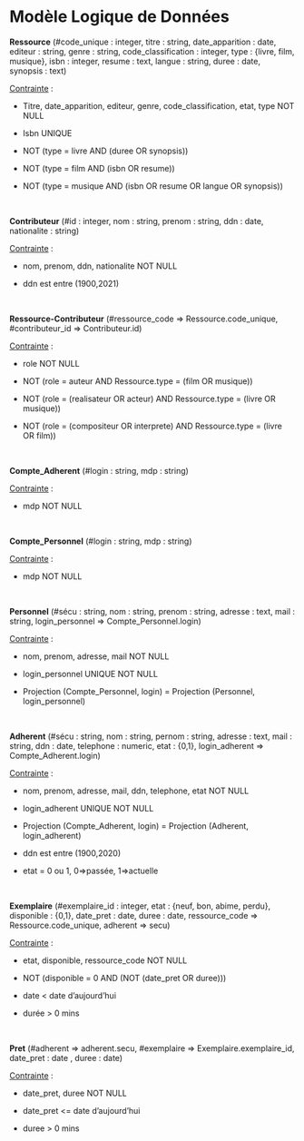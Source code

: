 # **Modèle Logique de Données**



**Ressource** (#code_unique : integer, titre : string, date_apparition : date, editeur : string, genre : string, code_classification : integer, type : {livre, film, musique}, isbn : integer, resume : text, langue : string, duree : date, synopsis : text)

<u>Contrainte</u> :

- Titre, date_apparition, editeur, genre, code_classification, etat, type NOT NULL

- Isbn UNIQUE

- NOT (type = livre AND (duree OR synopsis))

- NOT (type = film AND (isbn OR resume))

- NOT (type = musique AND (isbn OR resume OR langue OR synopsis))

&emsp;

**Contributeur** (#id : integer, nom : string, prenom : string, ddn : date, nationalite : string)

<u>Contrainte</u> :

- nom, prenom, ddn, nationalite NOT NULL

- ddn est entre (1900,2021)

&emsp;

**Ressource-Contributeur** (#ressource_code => Ressource.code_unique, #contributeur_id => Contributeur.id)

<u>Contrainte</u> :

- role NOT NULL

- NOT (role = auteur AND Ressource.type = (film OR musique))

- NOT (role = (realisateur OR acteur) AND Ressource.type = (livre OR musique))

- NOT (role = (compositeur OR interprete) AND Ressource.type = (livre OR film))

&emsp;

**Compte_Adherent** (#login : string, mdp : string)

<u>Contrainte</u> :

- mdp NOT NULL

&emsp;

**Compte_Personnel** (#login : string, mdp : string)

<u>Contrainte</u> :

- mdp NOT NULL

&emsp;

**Personnel** (#sécu : string, nom : string, prenom : string, adresse : text, mail : string, login_personnel => Compte_Personnel.login)

<u>Contrainte</u> :

- nom, prenom, adresse, mail NOT NULL

- login_personnel UNIQUE NOT NULL

- Projection (Compte_Personnel, login) = Projection (Personnel, login_personnel)

&emsp;

**Adherent** (#sécu : string, nom : string, pernom : string, adresse : text, mail : string, ddn : date, telephone : numeric, etat : {0,1}, login_adherent => Compte_Adherent.login)

<u>Contrainte</u> :

- nom, prenom, adresse, mail, ddn, telephone, etat NOT NULL

- login_adherent UNIQUE NOT NULL

- Projection (Compte_Adherent, login) = Projection (Adherent, login_adherent)

- ddn est entre (1900,2020)

- etat = 0 ou 1, 0=>passée, 1=>actuelle

&emsp;

**Exemplaire** (#exemplaire_id : integer, etat : {neuf, bon, abime, perdu}, disponible : {0,1}, date_pret : date, duree : date, ressource_code => Ressource.code_unique, adherent => secu)

<u>Contrainte</u> :

- etat, disponible, ressource_code NOT NULL

- NOT (disponible = 0 AND (NOT (date_pret OR duree)))

- date < date d’aujourd’hui

- durée > 0 mins

&emsp;

**Pret** (#adherent => adherent.secu, #exemplaire => Exemplaire.exemplaire_id, date_pret : date , duree : date)

<u>Contrainte</u> :

- date_pret, duree NOT NULL

- date_pret <= date d’aujourd’hui

- duree > 0 mins

